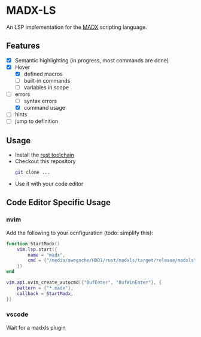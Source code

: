 # MADX-LS

An LSP implementation for the [MADX](http://mad.web.cern.ch/mad/) scripting language.

## Features

- [x] Semantic highlighting (in progress, most commands are done)
- [x] Hover 
    - [x] defined macros
    - [ ] built-in commands
    - [ ] variables in scope
- [ ] errors
    - [ ] syntax errors
    - [x] command usage
- [ ] hints
- [ ] jump to definition

## Usage

- Install the [rust toolchain ](https://www.rust-lang.org/learn/get-started)
- Checkout this repository
  ``` sh
  git clone ...
  ```
- Use it with your code editor

## Code Editor Specific Usage

### nvim

Add the following to your ocnfiguration (todo: simplify this):

```lua
function StartMadx()
    vim.lsp.start({
        name = "madx",
        cmd = {"/media/awegsche/HDD1/rust/madxls/target/release/madxls"},
    })
end

vim.api.nvim_create_autocmd({"BufEnter", "BufWinEnter"}, {
    pattern = {"*.madx"},
    callback = StartMadx,
})

```

### vscode

Wait for a madxls plugin
